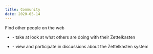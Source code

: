 ```yaml
---
title: Community
date: 2020-05-14
---
```


Find other people on the web

* <examples> - take at look at what others are doing with their Zettelkasten

* <forums> - view and participate in discussions about the Zettelkasten system